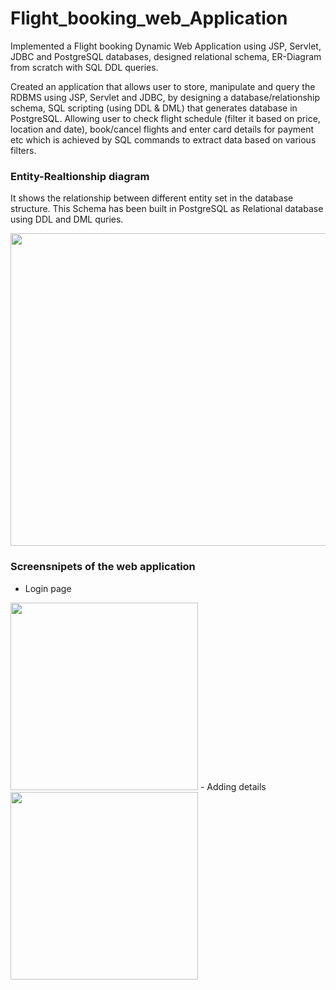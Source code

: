 # Flight_booking_web_Application
Implemented a Flight booking Dynamic Web Application using JSP, Servlet, JDBC and PostgreSQL databases, designed relational schema, ER-Diagram from scratch with SQL DDL queries.

Created an application that allows user to store, manipulate and query the RDBMS using JSP, Servlet and JDBC, by designing a
database/relationship schema, SQL scripting (using DDL & DML) that generates database in PostgreSQL. Allowing user to check flight schedule (filter it based on price, location and date), book/cancel flights and enter card details for payment etc which is achieved by SQL commands to extract data based on various filters.


### Entity-Realtionship diagram 
It shows the relationship between different entity set in the database structure. This Schema has been built in PostgreSQL as Relational database using DDL and DML quries.

<img src="https://user-images.githubusercontent.com/84242964/196283959-fdbaf17c-cee1-4a01-b9bf-667ba3d42487.png" width="600" height="500">


### Screensnipets of the web application
- Login page
<img src="https://user-images.githubusercontent.com/84242964/196285750-d37441ed-a022-481e-87d4-73d06ccce209.png" width="300" height="300">
- Adding details
<img src="https://user-images.githubusercontent.com/84242964/196285991-582f1222-a1a2-41f5-91e8-b09a73cb507d.png" width="300" height="300">

